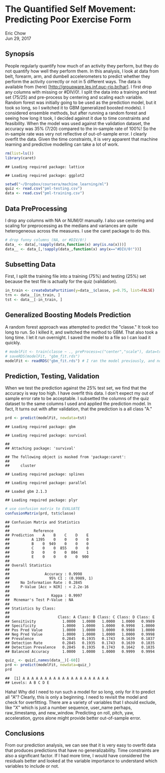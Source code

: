 # The Quantified Self Movement: Predicting Poor Exercise Form
Eric Chow  
Jun 29, 2017  

## Synopsis
People regularly quantify how much of an activity they perform, but they do not quantify how well they perform them. In this analysis, I look at data from belt, forearm, arm, and dumbell accelerometers to predict whether they perform the activity correctly or not in 5 different ways. The data is available from (here) [http://groupware.les.inf.puc-rio.br/har].  I first drop any columns with missing or #DIV/0!. I split the data into a training and test set (75/25) and pre-process by centering and scaling each variable. Random forest was initially going to be used as the prediction model, but it took so long, so I switched it to GBM (generalized boosted models). I considered ensemble methods, but after running a random forest and seeing how long it took, I decided against it due to time constraints and feasibility. When the model was used against the validation dataset, the accuracy was 35% (7/20) compared to the in-sample rate of 100%! So the in-sample rate was very not reflective of out-of-sample error. I clearly overfit the data.  Given the time constraints, it is very apparent that machine learning and predictive modelling can take a lot of work.


```r
rm(list=ls())
library(caret)
```

```
## Loading required package: lattice
```

```
## Loading required package: ggplot2
```

```r
setwd("~/Dropbox/coursera/machine_learning/ml")
quiz <- read.csv("pml-testing.csv")
data <- read.csv("pml-training.csv")
```

## Data PreProcessing
I drop any columns with NA or NUM/0! manually. I also use centering and scaling for preprocessing as the medians and variances are quite heterogeneous across the measures. I use the caret package to do this.


```r
# drop funny columns (NA, or #DIV/0!)
data_ <- data[,!sapply(data,function(x) any(is.na(x)))]
data__ <- data_[,!sapply(data_,function(x) any(x=="#DIV/0!"))]
```

## Subsetting Data
First, I split the training file into a training (75%) and testing (25%) set because the test file is actually for the quiz (validation).

```r
in_train <- createDataPartition(y=data__$classe, p=0.75, list=FALSE)
trn <- data__[in_train, ]
tst <- data__[-in_train, ]
```

## Generalized Boosting Models Prediction
A random forest approach was attempted to predict the "classe."  It took too long to run. So I killed it, and switched the method to GBM. That also took a long time. I let it run overnight. I saved the model to a file so I can load it quickly.


```r
# modelFit <- train(classe ~ ., preProcess=c("center","scale"), data=trn, method = "gbm")
# saveRDS(modelFit, "gbm_fit.rds")
modelFit <- readRDS("gbm_fit.rds") # I ran the model previously, and now I load it
```

## Prediction, Testing, Validation
When we test the prediction against the 25% test set, we find that the accuracy is way too high. I have overfit this data.  I don't expect my out of sample error rate to be acceptable. I subsetted the columns of the quiz dataset to the same columns I used and applied the prediction model. In fact, It turns out with after validation, that the prediction is a all class "A."

```r
prd <- predict(modelFit, newdata=tst)
```

```
## Loading required package: gbm
```

```
## Loading required package: survival
```

```
## 
## Attaching package: 'survival'
```

```
## The following object is masked from 'package:caret':
## 
##     cluster
```

```
## Loading required package: splines
```

```
## Loading required package: parallel
```

```
## Loaded gbm 2.1.3
```

```
## Loading required package: plyr
```

```r
# use confusion matrix to EVALUATE
confusionMatrix(prd, tst$classe)
```

```
## Confusion Matrix and Statistics
## 
##           Reference
## Prediction    A    B    C    D    E
##          A 1395    0    0    0    0
##          B    0  949    0    0    0
##          C    0    0  855    0    0
##          D    0    0    0  804    1
##          E    0    0    0    0  900
## 
## Overall Statistics
##                                      
##                Accuracy : 0.9998     
##                  95% CI : (0.9989, 1)
##     No Information Rate : 0.2845     
##     P-Value [Acc > NIR] : < 2.2e-16  
##                                      
##                   Kappa : 0.9997     
##  Mcnemar's Test P-Value : NA         
## 
## Statistics by Class:
## 
##                      Class: A Class: B Class: C Class: D Class: E
## Sensitivity            1.0000   1.0000   1.0000   1.0000   0.9989
## Specificity            1.0000   1.0000   1.0000   0.9998   1.0000
## Pos Pred Value         1.0000   1.0000   1.0000   0.9988   1.0000
## Neg Pred Value         1.0000   1.0000   1.0000   1.0000   0.9998
## Prevalence             0.2845   0.1935   0.1743   0.1639   0.1837
## Detection Rate         0.2845   0.1935   0.1743   0.1639   0.1835
## Detection Prevalence   0.2845   0.1935   0.1743   0.1642   0.1835
## Balanced Accuracy      1.0000   1.0000   1.0000   0.9999   0.9994
```

```r
quiz_ <- quiz[,names(data__)[-60]]
prd <- predict(modelFit, newdata=quiz_)
prd
```

```
##  [1] A A A A A A A A A A A A A A A A A A A A
## Levels: A B C D E
```

Haha! Why did I need to run such a model for so long, only for it to predict all "A"? Clearly, this is only a beginning. I need to revisit the model and check for overfitting.  There are a variety of variables that I should exclude, like "X" which is just a number sequence, user_name perhaps, raw_timestamp, and new_window.  Predicting on roll, pitch, yaw, acceleration, gyros alone might provide better out-of-sample error.

## Conclusions

From our prediction analysis, we can see that it is very easy to overfit data that produces predictions that have no generalizability. Time constraints are also a significant factor. If I had more time, I would have considered the residuals better and looked at the variable importance to understand which variables to include or not.
